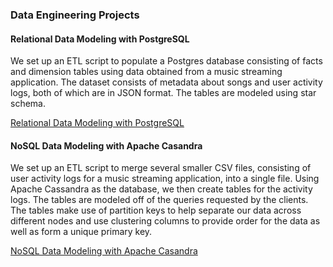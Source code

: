 ### Data Engineering Projects
#### Relational Data Modeling with PostgreSQL
We set up an ETL script to populate a Postgres database consisting of facts and dimension tables using data obtained from a music streaming application. The dataset consists of metadata about songs and user activity logs, both of which are in JSON format. The tables are modeled using star schema.

[Relational Data Modeling with PostgreSQL](https://github.com/atulya22/DataEngineering/tree/master/RDMS_Data_Modelling)

#### NoSQL Data Modeling with Apache Casandra
We set up an ETL script to merge several smaller CSV files, consisting of user activity logs for a music streaming application, into a single file. Using Apache Cassandra as the database, we then create tables for the activity logs. The tables are modeled off of the queries requested by the clients. The tables make use of partition keys to help separate our data across different nodes and use clustering columns to provide order for the data as well as form a unique primary key. 

[NoSQL Data Modeling with Apache Casandra](https://github.com/atulya22/DataEngineering/tree/master/NoSQL_Data_Modelling)
